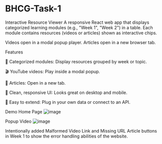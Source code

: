 # BHCG-Task-1

Interactive Resource Viewer
A responsive React web app that displays categorized learning modules (e.g., "Week 1", "Week 2") in a table. Each module contains resources (videos or articles) shown as interactive chips.

Videos open in a modal popup player.
Articles open in a new browser tab.

Features

📅 Categorized modules: Display resources grouped by week or topic.

🎬 YouTube videos: Play inside a modal popup.

📄 Articles: Open in a new tab.

💎 Clean, responsive UI: Looks great on desktop and mobile.

🧩 Easy to extend: Plug in your own data or connect to an API.

Demo
Home Page
![image](https://github.com/user-attachments/assets/07eb7740-4059-4d41-a0eb-2655fa979e39)

Popup Video
![image](https://github.com/user-attachments/assets/248086a2-c5e2-4071-b288-730a643ac7e2)

Intentionally added Malformed Video Link and Missing URL Article buttons in Week 1 to show the error handling abilities of the website.
